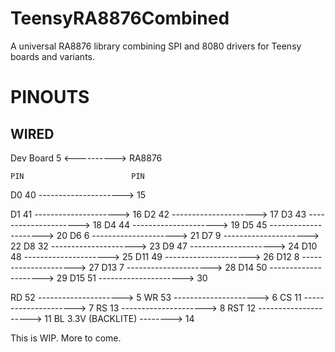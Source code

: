 # TeensyRA8876Combined
A universal RA8876 library combining SPI and 8080 drivers for Teensy boards and variants.

# PINOUTS
## WIRED
Dev Board 5 <----------> RA8876

    PIN                        PIN

D0  40 --------------------->  15

D1  41 --------------------->  16
D2  42 --------------------->  17
D3  43 --------------------->  18
D4  44 --------------------->  19
D5  45 --------------------->  20
D6   6 --------------------->  21
D7   9 --------------------->  22
D8  32 --------------------->  23
D9  47 --------------------->  24
D10 48 --------------------->  25
D11 49 --------------------->  26
D12  8 --------------------->  27
D13  7 --------------------->  28
D14 50 --------------------->  29
D15 51 --------------------->  30

RD  52 --------------------->   5
WR  53 --------------------->   6
CS  11 --------------------->   7
RS  13 --------------------->   8
RST 12 --------------------->  11
BL  3.3V (BACKLITE) -------->  14

This is WIP. More to come.
